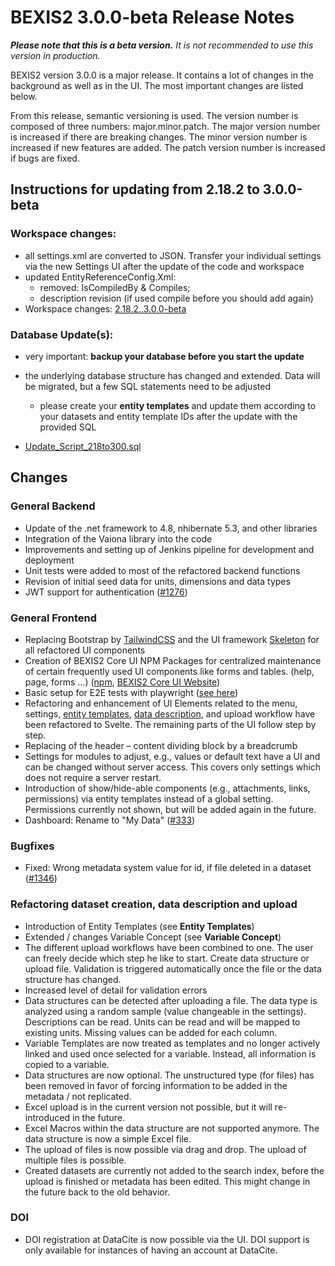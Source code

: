# BEXIS2 3.0.0-beta Release Notes

_**Please note that this is a beta version.** It is not recommended to use this version in production._

BEXIS2 version 3.0.0 is a major release. It contains a lot of changes in the background as well as in the UI. The most important changes are listed below.

From this release, semantic versioning is used. The version number is composed of three numbers: major.minor.patch. The major version number is increased if there are breaking changes. The minor version number is increased if new features are added. The patch version number is increased if bugs are fixed.

## Instructions for updating from 2.18.2 to 3.0.0-beta

### Workspace changes:
- all settings.xml are converted to JSON. Transfer your individual settings via the new Settings UI after the update of the code and workspace
- updated EntityReferenceConfig.Xml:
  - removed: IsCompiledBy & Compiles;
  - description revision (if used compile before you should add again)
- Workspace changes: [2.18.2..3.0.0-beta](https://github.com/BEXIS2/Workspace/compare/2.18.2...3.0.0-beta)


### Database Update(s):
- very important: **backup your database before you start the update**
- the underlying database structure has changed and extended. Data will be migrated, but a few SQL statements need to be adjusted
  - please create your **entity templates** and update them according to your datasets and entity template IDs after the update with the provided SQL

- [Update_Script_218to300.sql](https://github.com/BEXIS2/Core/blob/rc/database%20update%20scripts/Update_Script_2182to3.sqls)


## Changes

### General Backend
- Update of the .net framework to 4.8, nhibernate 5.3, and other libraries
- Integration of the Vaiona library into the code
- Improvements and setting up of Jenkins pipeline for development and deployment
- Unit tests were added to most of the refactored backend functions
- Revision of initial seed data for units, dimensions and data types
- JWT support for authentication ([#1276](https://github.com/BEXIS2/Core/issues/1276))

### General Frontend
- Replacing Bootstrap by [TailwindCSS](https://tailwindcss.com/) and the UI framework [Skeleton](https://www.skeleton.dev/) for all refactored UI components
- Creation of BEXIS2 Core UI NPM Packages for centralized maintenance of certain frequently used UI components like forms and tables. (help, page, forms …) ([npm](https://www.npmjs.com/package/@bexis2/bexis2-core-ui), [BEXIS2 Core UI Website](https://bexis2.github.io/bexis2-core-ui/))
- Basic setup for E2E tests with playwright ([see here](https://github.com/BEXIS2/bexis2-core-ui-tests))
- Refactoring and enhancement of UI Elements related to the menu, settings, [entity templates](https://github.com/BEXIS2/Documents/blob/3.0.0-beta/Docu/Entity%20Templates.pdf), [data description](https://github.com/BEXIS2/Documents/blob/3.0.0-beta/Docu/Terms%20Variable%20Concept.pdf), and upload workflow have been refactored to Svelte. The remaining parts of the UI follow step by step.
- Replacing of the header – content dividing block by a breadcrumb
- Settings for modules to adjust, e.g., values or default text have a UI and can be changed without server access. This covers only settings which does not require a server restart.
- Introduction of show/hide-able components (e.g., attachments, links, permissions) via entity templates instead of a global setting. Permissions currently not shown, but will be added again in the future.
- Dashboard: Rename to "My Data" ([#333](https://github.com/BEXIS2/Core/issues/333))

### Bugfixes
- Fixed: Wrong metadata system value for id, if file deleted in a dataset ([#1346](https://github.com/BEXIS2/Core/issues/1346))


### Refactoring dataset creation, data description and upload
- Introduction of Entity Templates (see **Entity Templates**)
- Extended / changes Variable Concept (see **Variable Concept**)
- The different upload workflows have been combined to one. The user can freely decide which step he like to start. Create data structure or upload file. Validation is triggered automatically once the file or the data structure has changed.
- Increased level of detail for validation errors
- Data structures can be detected after uploading a file. The data type is analyzed using a random sample (value changeable in the settings). Descriptions can be read. Units can be read and will be mapped to existing units. Missing values can be added for each column.
- Variable Templates are now treated as templates and no longer actively linked and used once selected for a variable. Instead, all information is copied to a variable.
- Data structures are now optional. The unstructured type (for files) has been removed in favor of forcing information to be added in the metadata / not replicated.
- Excel upload is in the current version not possible, but it will re-introduced in the future.
- Excel Macros within the data structure are not supported anymore. The data structure is now a simple Excel file.
- The upload of files is now possible via drag and drop. The upload of multiple files is possible.
- Created datasets are currently not added to the search index, before the upload is finished or metadata has been edited. This might change in the future back to the old behavior.

### DOI
- DOI registration at DataCite is now possible via the UI. DOI support is only available for instances of having an account at DataCite.
